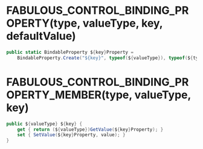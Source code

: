 # FABULOUS_CONTROL_BINDING_PROPERTY(type, valueType, key, defaultValue) #
```C#
public static BindableProperty ${key}Property =
    BindableProperty.Create("${key}", typeof(${valueType}), typeof(${type}), ${defaultValue});
```

# FABULOUS_CONTROL_BINDING_PROPERTY_MEMBER(type, valueType, key) #
```C#
public ${valueType} ${key} {
    get { return (${valueType})GetValue(${key}Property); }
    set { SetValue(${key}Property, value); }
}
```